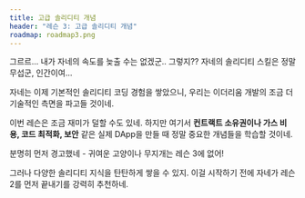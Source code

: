```yaml
---
title: 고급 솔리디티 개념
header: "레슨 3: 고급 솔리디티 개념"
roadmap: roadmap3.png
---
```


그르르... 내가 자네의 속도를 늦출 수는 없겠군.. 그렇지?? 자네의 솔리디티 스킬은 정말 무섭군, 인간이여...

자네는 이제 기본적인 솔리디티 코딩 경험을 쌓았으니, 우리는 이더리움 개발의 조금 더 기술적인 측면을 파고들 것이네.

이번 레슨은 조금 재미가 덜할 수도 있네. 하지만 여기서 **컨트랙트 소유권이나 가스 비용, 코드 최적화, 보안** 같은 실제 DApp을 만들 때 정말 중요한 개념들을 학습할 것이네. 

분명히 먼저 경고했네 - 귀여운 고양이나 무지개는 레슨 3에 없어!

그러나 다양한 솔리디티 지식을 탄탄하게 쌓을 수 있지. 이걸 시작하기 전에 자네가 레슨 2를 먼저 끝내기를 강력히 추천하네.
